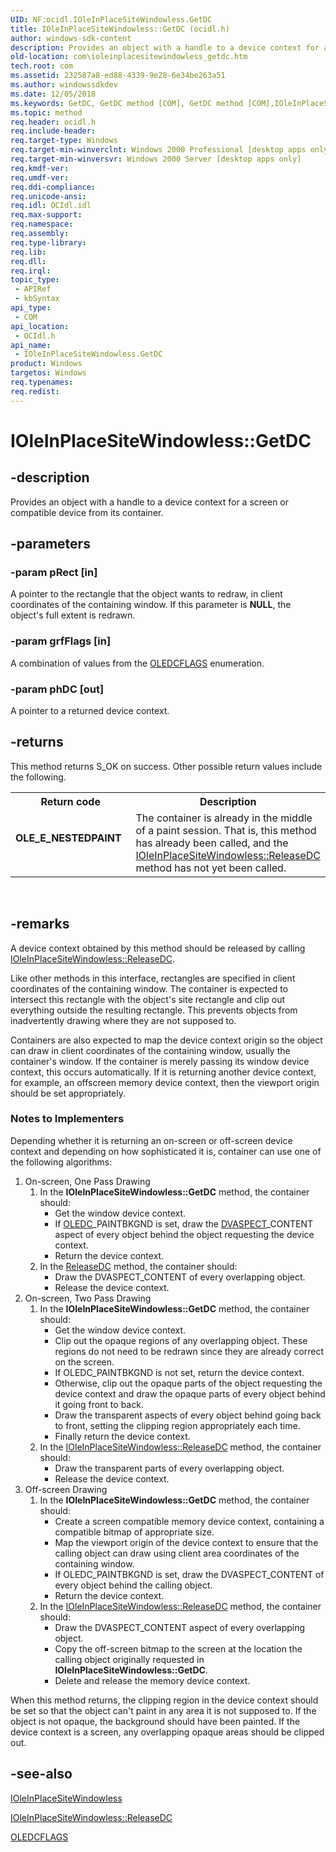 ```yaml
---
UID: NF:ocidl.IOleInPlaceSiteWindowless.GetDC
title: IOleInPlaceSiteWindowless::GetDC (ocidl.h)
author: windows-sdk-content
description: Provides an object with a handle to a device context for a screen or compatible device from its container.
old-location: com\ioleinplacesitewindowless_getdc.htm
tech.root: com
ms.assetid: 232587a8-ed88-4339-9e28-6e34be263a51
ms.author: windowssdkdev
ms.date: 12/05/2018
ms.keywords: GetDC, GetDC method [COM], GetDC method [COM],IOleInPlaceSiteWindowless interface, IOleInPlaceSiteWindowless interface [COM],GetDC method, IOleInPlaceSiteWindowless.GetDC, IOleInPlaceSiteWindowless::GetDC, _ole_ioleinplacesitewindowless_getdc, com.ioleinplacesitewindowless_getdc, ocidl/IOleInPlaceSiteWindowless::GetDC
ms.topic: method
req.header: ocidl.h
req.include-header: 
req.target-type: Windows
req.target-min-winverclnt: Windows 2000 Professional [desktop apps only]
req.target-min-winversvr: Windows 2000 Server [desktop apps only]
req.kmdf-ver: 
req.umdf-ver: 
req.ddi-compliance: 
req.unicode-ansi: 
req.idl: OCIdl.idl
req.max-support: 
req.namespace: 
req.assembly: 
req.type-library: 
req.lib: 
req.dll: 
req.irql: 
topic_type:
 - APIRef
 - kbSyntax
api_type:
 - COM
api_location:
 - OCIdl.h
api_name:
 - IOleInPlaceSiteWindowless.GetDC
product: Windows
targetos: Windows
req.typenames: 
req.redist: 
---
```


# IOleInPlaceSiteWindowless::GetDC


## -description


Provides an object with a handle to a device context for a screen or compatible device from its container.


## -parameters




### -param pRect [in]

A pointer to the rectangle that the object wants to redraw, in client coordinates of the containing window. If this parameter is <b>NULL</b>, the object's full extent is redrawn.


### -param grfFlags [in]

A combination of values from the <a href="https://msdn.microsoft.com/f8953376-2cbb-4f03-8216-2727d6a9f128">OLEDCFLAGS</a> enumeration.


### -param phDC [out]

A pointer to a returned device context.


## -returns



This method returns S_OK on success. Other possible return values include the following.

<table>
<tr>
<th>Return code</th>
<th>Description</th>
</tr>
<tr>
<td width="40%">
<dl>
<dt><b>OLE_E_NESTEDPAINT</b></dt>
</dl>
</td>
<td width="60%">
The container is already in the middle of a paint session. That is, this method has already been called, and the <a href="https://msdn.microsoft.com/8778a58c-2995-4c14-826c-9c97e97e957b">IOleInPlaceSiteWindowless::ReleaseDC</a> method has not yet been called.

</td>
</tr>
</table>
 




## -remarks



A device context obtained by this method should be released by calling <a href="https://msdn.microsoft.com/8778a58c-2995-4c14-826c-9c97e97e957b">IOleInPlaceSiteWindowless::ReleaseDC</a>.

Like other methods in this interface, rectangles are specified in client coordinates of the containing window. The container is expected to intersect this rectangle with the object's site rectangle and clip out everything outside the resulting rectangle. This prevents objects from inadvertently drawing where they are not supposed to.

Containers are also expected to map the device context origin so the object can draw in client coordinates of the containing window, usually the container's window. If the container is merely passing its window device context, this occurs automatically. If it is returning another device context, for example, an offscreen memory device context, then the viewport origin should be set appropriately.

<h3><a id="Notes_to_Implementers"></a><a id="notes_to_implementers"></a><a id="NOTES_TO_IMPLEMENTERS"></a>Notes to Implementers</h3>
Depending whether it is returning an on-screen or off-screen device context and depending on how sophisticated it is, container can use one of the following algorithms:

<ol>
<li>
On-screen, One Pass Drawing

<ol>
<li>In the <b>IOleInPlaceSiteWindowless::GetDC</b> method, the container should:<ul>
<li>Get the window device context.</li>
<li>If <a href="https://msdn.microsoft.com/f8953376-2cbb-4f03-8216-2727d6a9f128">OLEDC</a>_PAINTBKGND is set, draw the <a href="https://msdn.microsoft.com/a2b729c8-7091-4520-93cd-c44468ba0274">DVASPECT</a>_CONTENT aspect of every object behind the object requesting the device context.</li>
<li>Return the device context.</li>
</ul>
</li>
<li>In the <a href="https://msdn.microsoft.com/8778a58c-2995-4c14-826c-9c97e97e957b">ReleaseDC</a> method, the container should:<ul>
<li>Draw the DVASPECT_CONTENT of every overlapping object.</li>
<li>Release the device context.</li>
</ul>
</li>
</ol>
</li>
<li>
On-screen, Two Pass Drawing

<ol>
<li>In the <b>IOleInPlaceSiteWindowless::GetDC</b> method, the container should:<ul>
<li>Get the window device context.</li>
<li>Clip out the opaque regions of any overlapping object. These regions do not need to be redrawn since they are already correct on the screen.
</li>
<li>If OLEDC_PAINTBKGND is not set, return the device context.</li>
<li>Otherwise, clip out the opaque parts of the object requesting the device context and draw the opaque parts of every object behind it going front to back.</li>
<li>Draw the transparent aspects of every object behind going back to front, setting the clipping region appropriately each time.</li>
<li>Finally return the device context.</li>
</ul>
</li>
<li>In the <a href="https://msdn.microsoft.com/8778a58c-2995-4c14-826c-9c97e97e957b">IOleInPlaceSiteWindowless::ReleaseDC</a> method, the container should:<ul>
<li>Draw the transparent parts of every overlapping object.</li>
<li>Release the device context.</li>
</ul>
</li>
</ol>
</li>
<li>
 Off-screen Drawing

<ol>
<li>In the <b>IOleInPlaceSiteWindowless::GetDC</b> method, the container should:<ul>
<li>Create a screen compatible memory device context, containing a compatible bitmap of appropriate size.</li>
<li>Map the viewport origin of the device context to ensure that the calling object can draw using client area coordinates of the containing window.</li>
<li>If OLEDC_PAINTBKGND is set, draw the DVASPECT_CONTENT of every object behind the calling object.</li>
<li>Return the device context.</li>
</ul>
</li>
<li>In the <a href="https://msdn.microsoft.com/8778a58c-2995-4c14-826c-9c97e97e957b">IOleInPlaceSiteWindowless::ReleaseDC</a> method, the container should:<ul>
<li>Draw the DVASPECT_CONTENT aspect of every overlapping object.</li>
<li>Copy the off-screen bitmap to the screen at the location the calling object originally requested in <b>IOleInPlaceSiteWindowless::GetDC</b>.</li>
<li>Delete and release the memory device context.</li>
</ul>
</li>
</ol>
</li>
</ol>
When this method returns, the clipping region in the device context should be set so that the object can't paint in any area it is not supposed to. If the object is not opaque, the background should have been painted. If the device context is a screen, any overlapping opaque areas should be clipped out.




## -see-also




<a href="https://msdn.microsoft.com/4ad83599-99d2-4b35-95de-cff845a8d5e4">IOleInPlaceSiteWindowless</a>



<a href="https://msdn.microsoft.com/8778a58c-2995-4c14-826c-9c97e97e957b">IOleInPlaceSiteWindowless::ReleaseDC</a>



<a href="https://msdn.microsoft.com/f8953376-2cbb-4f03-8216-2727d6a9f128">OLEDCFLAGS</a>
 

 


